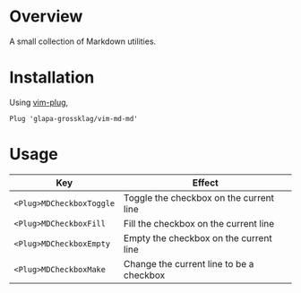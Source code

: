 # Overview

A small collection of Markdown utilities.

# Installation

Using [vim-plug](https://github.com/junegunn/vim-plug),
```
Plug 'glapa-grossklag/vim-md-md'
```

# Usage

| Key                      | Effect                                   |
| ------------------------ | ---------------------------------------- |
| `<Plug>MDCheckboxToggle` | Toggle the checkbox on the current line  |
| `<Plug>MDCheckboxFill`   | Fill the checkbox on the current line    |
| `<Plug>MDCheckboxEmpty`  | Empty the checkbox on the current line   |
| `<Plug>MDCheckboxMake`   | Change the current line to be a checkbox |
